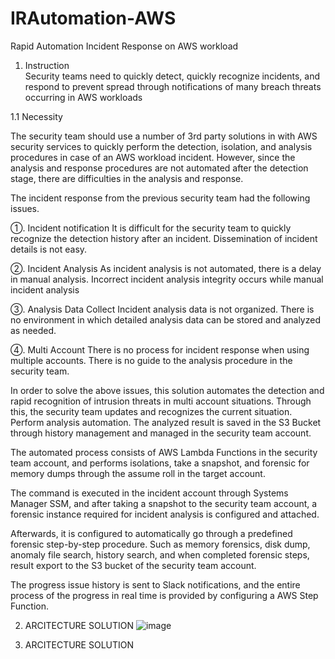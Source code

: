 # IRAutomation-AWS
Rapid Automation Incident Response on AWS workload

1.	Instruction 	
Security teams need to quickly detect, quickly recognize incidents, and respond to prevent spread through
notifications of many breach threats occurring in AWS workloads

1.1 Necessity 

The security team should use a number of 3rd party solutions in with AWS security services to quickly perform the detection, isolation, and analysis procedures in case of an AWS workload incident.
However, since the analysis and response procedures are not automated after the detection stage, there are difficulties in the analysis and response.

The incident response from the previous security team had the following issues.

①.	Incident notification
It is difficult for the security team to quickly recognize the detection history after an incident.
Dissemination of incident details is not easy.

②.	Incident Analysis
As incident analysis is not automated, there is a delay in manual analysis.
Incorrect incident analysis integrity occurs while manual incident analysis

③.	Analysis Data Collect
Incident analysis data is not organized.
There is no environment in which detailed analysis data can be stored and analyzed as needed.

④.	Multi Account
There is no process for incident response when using multiple accounts.
There is no guide to the analysis procedure in the security team.

In order to solve the above issues, this solution automates the detection and rapid recognition of intrusion threats in multi account situations. Through this, the security team updates and recognizes the current situation. Perform analysis automation. The analyzed result is saved in the S3 Bucket through history management and managed in the security team account.

The automated process consists of AWS Lambda Functions in the security team account, and performs isolations, take a snapshot, and forensic for memory dumps through the assume roll in the target account.

The command is executed in the incident account through Systems Manager SSM, and after taking a snapshot to the security team account, a forensic instance required for incident analysis is configured and attached.

Afterwards, it is configured to automatically go through a predefined forensic step-by-step procedure. Such as memory forensics, disk dump, anomaly file search, history search, and when completed forensic steps, result export to the S3 bucket of the security team account.

The progress issue history is sent to Slack notifications, and the entire process of the progress in real time is provided by configuring a AWS Step Function.


2. ARCITECTURE SOLUTION
![image](https://user-images.githubusercontent.com/10083600/120257574-71e64c80-c2cb-11eb-9ec6-40cba1984af8.png)

2. ARCITECTURE SOLUTION




